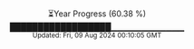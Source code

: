 <p align="center">
⏳Year Progress (60.38 %)<br>
██████████████████▁▁▁▁▁▁▁▁▁▁▁▁ <br>
<sub>Updated: Fri, 09 Aug 2024 00:10:05 GMT</sub>
</p>

